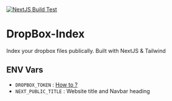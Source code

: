 [![NextJS Build Test](https://github.com/ArnabXD/Dropbox-Index/actions/workflows/next-build.yml/badge.svg)](https://github.com/ArnabXD/Dropbox-Index/actions/workflows/next-build.yml)

# DropBox-Index

Index your dropbox files publically. Built with NextJS & Tailwind


## ENV Vars

- `DROPBOX_TOKEN` : [How to ?](https://telegra.ph/DropBox-Index-12-16)
- `NEXT_PUBLIC_TITLE` : Website title and Navbar heading